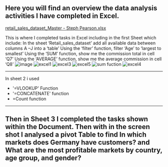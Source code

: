 
Here you will find an overview the data analysis activities I have completed in Excel.
-----------------------------------
[retail_sales_dataset_Master - Steph Pearson.xlsx](https://github.com/user-attachments/files/18223493/retail_sales_dataset_Master.-.Steph.Pearson.xlsx)

This is where I completed tasks in Excel including in the first Sheet which include:
In the sheet ‘Retail_sales_dataset’ add all available data between columns A –J into a ‘table’
Using the ‘filter’ function, filter ‘Age’ to ‘largest to smallest’
Using the ‘SUM’ function, show me the commission total in cell ‘Q7’
Using the ‘AVERAGE’ function, show me the average commission in cell ‘Q8’
![image](https://github.com/user-attachments/assets/94113a17-2641-4607-b55d-b8b5babc81b2)
![excel1](https://github.com/user-attachments/assets/0d7225f0-86eb-41d0-8948-b7966b4a79b1)
![excel3](https://github.com/user-attachments/assets/fcb82934-4f92-4410-aef5-579792dc3a37)
![excel5](https://github.com/user-attachments/assets/da22eb4c-3840-41e4-8262-5045befffea2)
![sum fuction](https://github.com/user-attachments/assets/47962b7d-0666-4531-8759-e0406b39d99b)
![excel4](https://github.com/user-attachments/assets/5261cf05-567e-4817-bc4c-4869ee547446)

---------------------------------------
  
   In sheet 2 i used 
*  '=VLOOKUP' Function
*  '=CONCATENATE' function
*   =Count function
---------------------------------------

Then in Sheet 3 I completed the tasks shown within the Document. Then with in the screen shot I analysed a pivot Table to find In which markets does Germany have customers? and What are the most profitable markets by country, age group, and gender?
--------------------------------

